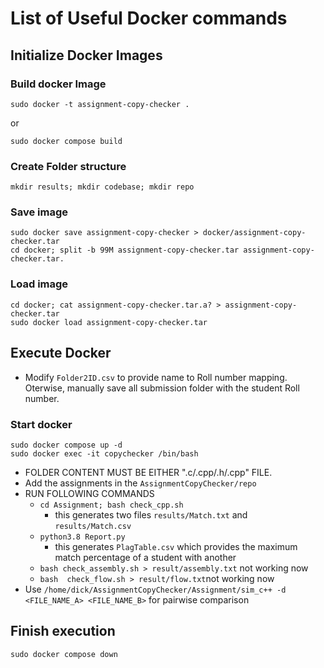 # List of Useful Docker commands 
## Initialize Docker Images
### Build docker Image
```
sudo docker -t assignment-copy-checker .
``` 
or 
```
sudo docker compose build
```
### Create Folder structure
```
mkdir results; mkdir codebase; mkdir repo
```
### Save image
```
sudo docker save assignment-copy-checker > docker/assignment-copy-checker.tar
cd docker; split -b 99M assignment-copy-checker.tar assignment-copy-checker.tar.
```
### Load image
```
cd docker; cat assignment-copy-checker.tar.a? > assignment-copy-checker.tar
sudo docker load assignment-copy-checker.tar
```
## Execute Docker
* Modify `Folder2ID.csv` to provide name to Roll number mapping. Oterwise, manually save all submission folder with the student Roll number.
### Start docker
```
sudo docker compose up -d
sudo docker exec -it copychecker /bin/bash
```
* FOLDER CONTENT MUST BE EITHER ".c/.cpp/.h/.cpp" FILE.
* Add the assignments in the `AssignmentCopyChecker/repo`
* RUN FOLLOWING COMMANDS <br>
	* `cd Assignment; bash check_cpp.sh`<br>
		* this generates two files `results/Match.txt` and `results/Match.csv`<br>
	* `python3.8 Report.py`<br>
		* this generates `PlagTable.csv` which provides the maximum match percentage of a student with another <br>
	* `bash check_assembly.sh > result/assembly.txt` not working now <br>
	* `bash  check_flow.sh > result/flow.txt`not working now <br>
* Use `/home/dick/AssignmentCopyChecker/Assignment/sim_c++ -d <FILE_NAME_A> <FILE_NAME_B>` for pairwise comparison
## Finish execution
```
sudo docker compose down
```
